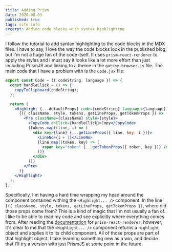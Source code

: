 ```yaml
---
title: Adding Prism
date: 2020-08-03
published: true
tags: site info
excerpt: Adding code blocks with syntax highlighting
---
```


I follow the tutorial to add syntax highlighting to the code blocks in the MDX files. I have to say, I love the way the code blocks look in the published blog, but I'm not a huge fan of the code itself. It uses `prism-react-renderer` to apply the styles and I must say it looks like a lot more effort than just including PrismJS and linking to a theme in the `gatsby-browser.js` file. The main code that I have a problem with is the `Code.jsx` file:

```jsx
export const Code = ({ codeString, language }) => {
  const handleClick = () => {
    copyToClipboard(codeString);
  };

  return (
    <Highlight {...defaultProps} code={codeString} language={language} theme={theme}>
      {({ className, style, tokens, getLineProps, getTokenProps }) => (
        <Pre className={className} style={style}>
          <CopyCode onClick={handleClick}>Copy</CopyCode>
          {tokens.map((line, i) => (
            <div key={line} {...getLineProps({ line, key: i })}>
              <LineNo>{i + 1}</LineNo>
              {line.map((token, key) => (
                <span key="token" {...getTokenProps({ token, key })} />
              ))}
            </div>
          ))}
        </Pre>
      )}
    </Highlight>
  );
};
```

Specifically, I'm having a hard time wrapping my head around the component contained withing the `<Highlight... />` component. In the line `{({ className, style, tokens, getLineProps, getTokenProps })`, where did those props come from? This is a kind of magic that I'm not usually a fan of. I like to be able to read my code and see explicitly where everything comes from. After reading the [documentation](https://github.com/FormidableLabs/prism-react-renderer) for `prism-react-renderer`, however, it's clear to me that the `<Highlight... />` component returns a `highlight` object and applies it to its child component. All of those props are part of that highlight object. I take learning something new as a win, and decide that I'll try a version with just PrismJS at some point in the future.
